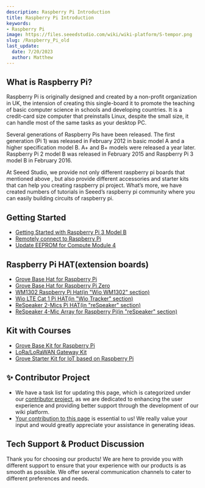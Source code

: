 ```yaml
---
description: Raspberry Pi Introduction
title: Raspberry Pi Introduction
keywords:
- Raspberry Pi
image: https://files.seeedstudio.com/wiki/wiki-platform/S-tempor.png
slug: /Raspberry_Pi_old
last_update:
  date: 7/20/2023
  author: Matthew
---
```


## What is Raspberry Pi?

Raspberry Pi is originally designed and created by a non-profit organization in UK, the intension of creating this single-board it to promote the teaching of basic computer science in schools and developing countries. It is a credit-card size computer that preinstalls Linux, despite the small size, it can handle most of the same tasks as your desktop PC.

Several generations of Raspberry Pis have been released. The first generation (Pi 1) was released in February 2012 in basic model A and a higher specification model B. A+ and B+ models were released a year later. Raspberry Pi 2 model B was released in February 2015 and Raspberry Pi 3 model B in February 2016.

At Seeed Studio, we provide not only different raspberry pi boards that mentioned above , but also provide different accessories and starter kits that can help you creating raspberry pi project. What’s more, we have created numbers of tutorials in Seeed’s raspberry pi community where you can easily building circuits of raspberry pi.

## Getting Started

- [Getting Started with Raspberry Pi 3 Model B](https://wiki.seeedstudio.com/Getting_Started_with_Arduino/)
- [Remotely connect to Raspberry Pi](https://wiki.seeedstudio.com/remote_connect/)
- [Update EEPROM for Compute Module 4](https://wiki.seeedstudio.com/Raspberry_pi_CM4_update_eeprom/)

## Raspberry Pi HAT(extension boards)

- [Grove Base Hat for Raspberry Pi](https://wiki.seeedstudio.com/Grove_Base_Hat_for_Raspberry_Pi/)
- [Grove Base Hat for Raspberry Pi Zero](https://wiki.seeedstudio.com/Grove_Base_Hat_for_Raspberry_Pi_Zero/)
- [WM1302 Raspberry Pi Hat(in "Wio WM1302" section)](https://wiki.seeedstudio.com/WM1302_Pi_HAT/)
- [Wio LTE Cat 1 Pi HAT(in "Wio Tracker" section)](https://wiki.seeedstudio.com/LTE_Cat_1_Pi_HAT/)
- [ReSpeaker 2-Mics Pi HAT(in "reSpeaker" section)](https://wiki.seeedstudio.com/ReSpeaker_2_Mics_Pi_HAT/)
- [ReSpeaker 4-Mic Array for Raspberry Pi(in "reSpeaker" section)](https://wiki.seeedstudio.com/ReSpeaker_4_Mic_Array_for_Raspberry_Pi/)

## Kit with Courses

- [Grove Base Kit for Raspberry Pi](https://wiki.seeedstudio.com/Grove_Base_Kit_for_Raspberry_Pi/)
- [LoRa/LoRaWAN Gateway Kit](https://wiki.seeedstudio.com/LoRa_LoRaWan_Gateway_Kit/)
- [Grove Starter Kit for IoT based on Raspberry Pi](https://wiki.seeedstudio.com/Grove_Starter_Kit_for_IoT_based_on_Raspberry_Pi/)

## ✨ Contributor Project

- We have a task list for updating this page, which is categorized under our [contributor project](https://github.com/orgs/Seeed-Studio/projects/6/views/1?pane=issue&itemId=30957479), as we are dedicated to enhancing the user experience and providing better support through the development of our wiki platform.
- [Your contribution to this page](https://github.com/orgs/Seeed-Studio/projects/6/views/1?pane=issue&itemId=33963820) is essential to us! We really value your input and would greatly appreciate your assistance in generating ideas.

## Tech Support & Product Discussion

Thank you for choosing our products! We are here to provide you with different support to ensure that your experience with our products is as smooth as possible. We offer several communication channels to cater to different preferences and needs.

<div class="button_tech_support_container">
<a href="https://forum.seeedstudio.com/" class="button_forum"></a> 
<a href="https://www.seeedstudio.com/contacts" class="button_email"></a>
</div>

<div class="button_tech_support_container">
<a href="https://discord.gg/eWkprNDMU7" class="button_discord"></a> 
<a href="https://github.com/Seeed-Studio/wiki-documents/discussions/69" class="button_discussion"></a>
</div>
